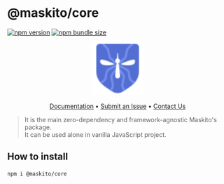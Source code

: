 # @maskito/core

[![npm version](https://img.shields.io/npm/v/@maskito/core.svg)](https://npmjs.com/package/@maskito/core)
[![npm bundle size](https://img.shields.io/bundlephobia/minzip/@maskito/core)](https://bundlephobia.com/result?p=@maskito/core)

<p align="center">
    <img src="https://raw.githubusercontent.com/taiga-family/maskito/main/projects/demo/src/assets/icons/maskito.svg" alt="Maskito logo" height="120px">
</p>

<p align="center">
    <a href="https://maskito.dev">Documentation</a> •
    <a href="https://github.com/taiga-family/maskito/issues/new/choose">Submit an Issue</a> •
    <a href="https://t.me/taiga_ui/10600">Contact Us</a>
</p>

> It is the main zero-dependency and framework-agnostic Maskito's package.<br />It can be used alone in
> vanilla JavaScript project.

## How to install

```
npm i @maskito/core
```
